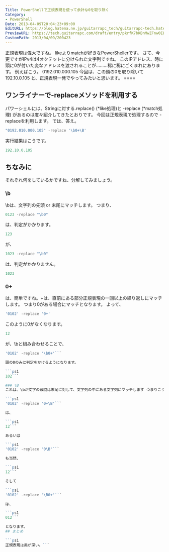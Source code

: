 ```yaml
---
Title: PowerShellで正規表現を使って余計な0を取り除く
Category:
- PowerShell
Date: 2013-04-09T20:04:23+09:00
EditURL: https://blog.hatena.ne.jp/guitarrapc_tech/guitarrapc-tech.hatenablog.com/atom/entry/6802418398340681541
PreviewURL: https://tech.guitarrapc.com/draft/entry/pkrfK7bKBnMwZFnw0ELdHpdARDc
CustomPath: 2013/04/09/200423
---
```


<!--
Date: 2013-04-09T20:04:23+09:00
URL: https://tech.guitarrapc.com/entry/2013/04/09/200423
-->

正規表現は偉大ですね。 likeよりmatchが好きなPowerShellerです。 さて、今更ですがIPv4は4オクテットに分けられた文字列ですね。 このIPアドレス、時に頭に0が付いた変なアドレスを渡されることが………稀に稀にごくまれにあります。 例えばこう。
0192.010.000.105
今回は、この頭の0を取り除いて
192.10.0.105
と、正規表現一発でやってみたいと思います。 ====
## ワンライナーで-replaceメソッドを利用する
パワーシェルには、Stringに対する.replace() (*like処理)と -replace (*match処理) があるのは度々紹介してきたとおりです。 今回は正規表現で処理するので -replaceを利用します。 では、答え。

```ps1
"0192.010.000.105" -replace '\b0+\B'
```

実行結果はこうです。

```ps1
192.10.0.105
```

## ちなみに
それぞれ何をしているかですね、分解してみましょう。
### \b
\bは、文字列の先頭 or 末尾にマッチします。 つまり、

```ps1
0123 -replace "\b0"
```

は、判定がかかります。

```ps1
123
```

が、

```ps1
1023 -replace "\b0"
```

は、判定がかかりません。

```ps1
1023
```

### 0+
は、簡単ですね。+は、直前にある部分正規表現の一回以上の繰り返しにマッチします。 つまり0がある場合にマッチとなります。 よって、

```ps1
'0102' -replace '0+'
```

このように0がなくなります。

```ps1
12
```

が、\bと組み合わせることで、

```ps1
'0102' -replace '\b0+'```

頭の0のみに判定をかけるようになります。

```ps1
102```

### \B
これは、\bが文字の戦闘は末尾に対して、文字列の中にある文字列にマッチします つまりこうです。

```ps1
'0102' -replace '0+\B'```

は、

```ps1
12```

あるいは

```ps1
'0102' -replace '0\B'```

も当然、

```ps1
12```

そして

```ps1
'0102' -replace '\B0+'```

は、

```ps1
012```

となります。
## まとめ

```ps1
正規表現は奥が深い。```

